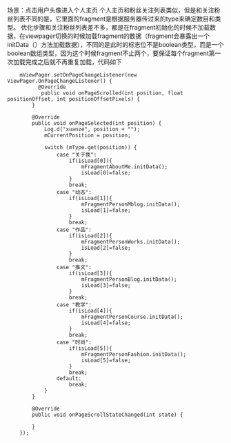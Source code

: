 <!--
author: 冷火-王胜 
date: 2017-2-10 
title: Miss项目中进入个人主页加载数据优化
tags: Android
category: Android Miss
status: publish 
-->
场景：点击用户头像进入个人主页
个人主页和粉丝关注列表类似，但是和关注粉丝列表不同的是，它里面的fragment是根据服务器传过来的type来确定数目和类型。
优化步骤和关注粉丝列表差不多，都是在fragment初始化的时候不加载数据，在viewpager切换的时候加载fragment的数据（fragment会暴露出一个initData（）方法加载数据），不同的是此时的标志位不是boolean类型，而是一个boolean数组类型，因为这个时候fragment不止两个，要保证每个fragment第一次加载完成之后就不再重复加载，代码如下

        mViewPager.setOnPageChangeListener(new ViewPager.OnPageChangeListener() {
              @Override
               public void onPageScrolled(int position, float positionOffset, int positionOffsetPixels) {
            }

            @Override
            public void onPageSelected(int position) {
                Log.d("xuanze", position + "");
                mCurrentPosition = position;

                switch (mType.get(position)) {
                    case "关于我":
                        if(isLoad[0]){
                            mFragmentAboutMe.initData();
                            isLoad[0]=false;
                        }
                        break;
                    case "动态":
                        if(isLoad[1]){
                            mFragmentPersonMblog.initData();
                            isLoad[1]=false;
                        }
                        break;
                    case "作品":
                        if(isLoad[2]){
                            mFragmentPersonWorks.initData();
                            isLoad[2]=false;
                        }
                        break;
                    case "推文":
                        if(isLoad[3]){
                            mFragmentPersonBlog.initData();
                            isLoad[3]=false;
                        }
                        break;
                    case "教学":
                        if(isLoad[4]){
                            mFragmentPersonCourse.initData();
                            isLoad[4]=false;
                        }
                        break;
                    case "时尚":
                        if(isLoad[5]){
                            mFragmentPersonFashion.initData();
                            isLoad[5]=false;
                        }
                        break;
                    default:
                        break;
                }
            }

            @Override
            public void onPageScrollStateChanged(int state) {

            }
        });